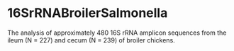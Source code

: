 # 16SrRNABroilerSalmonella
 The analysis of approximately 480 16S rRNA amplicon sequences from the ileum (N = 227) and cecum (N = 239) of broiler chickens. 
